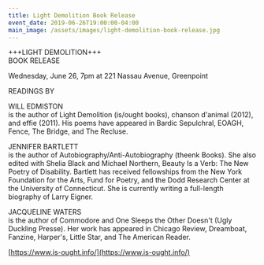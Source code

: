 ```yaml
---
title: Light Demolition Book Release
event_date: 2019-06-26T19:00:00-04:00
main_image: /assets/images/light-demolition-book-release.jpg
---
```


+++LIGHT DEMOLITION+++<br>
BOOK RELEASE

Wednesday, June 26, 7pm at 221 Nassau Avenue, Greenpoint

READINGS BY

WILL EDMISTON<br>
is the author of Light Demolition (is/ought books), chanson d'animal (2012),
and effie (2011). His poems have appeared in Bardic Sepulchral, EOAGH, Fence,
The Bridge, and The Recluse.

JENNIFER BARTLETT<br>
is the author of Autobiography/Anti-Autobiography (theenk Books). She also
edited with Shelia Black and Michael Northern, Beauty Is a Verb: The New Poetry
of Disability. Bartlett has received fellowships from the New York Foundation
for the Arts, Fund for Poetry, and the Dodd Research Center at the University
of Connecticut. She is currently writing a full-length biography of Larry
Eigner.

JACQUELINE WATERS<br>
is the author of Commodore and One Sleeps the Other Doesn't  (Ugly Duckling
Presse). Her work has appeared in Chicago Review, Dreamboat, Fanzine, Harper's,
Little Star, and The American Reader.

[https://www.is-ought.info/](https://www.is-ought.info/)

